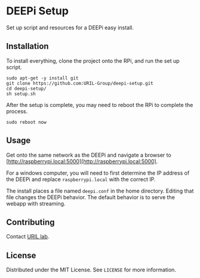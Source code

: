 # DEEPi Setup #

Set up script and resources for a DEEPi easy install.

## Installation ##

To install everything, clone the project onto the RPi, and
run the set up script.

```
sudo apt-get -y install git
git clone https://github.com:URIL-Group/deepi-setup.git
cd deepi-setup/
sh setup.sh
```

After the setup is complete, you may need to reboot the RPi to
complete the process.

```
sudo reboot now
```

## Usage ##

Get onto the same network as the DEEPi and navigate a browser to
[http://raspberrypi.local:5000](http://raspberrypi.local:5000).

For a windows computer, you will need to first determine the IP address of the
DEEPi and replace `raspberrypi.local` with the correct IP.

The install places a file named `deepi.conf` in the home
directory. Editing that file changes the DEEPi behavior. The default
behavior is to serve the webapp with streaming.

## Contributing ##

Contact [URIL lab](https://web.uri.edu/uril/).

## License ##

Distributed under the MIT License. See `LICENSE` for more information.
